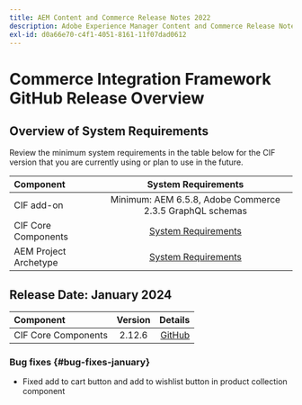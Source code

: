 ```yaml
---
title: AEM Content and Commerce Release Notes 2022
description: Adobe Experience Manager Content and Commerce Release Notes 2022.
exl-id: d0a66e70-c4f1-4051-8161-11f07dad0612
---
```

# Commerce Integration Framework GitHub Release Overview

## Overview of System Requirements

Review the minimum system requirements in the table below for the CIF version that you are currently using or plan to use in the future.

|Component|                                       System Requirements                                       |
|:-------|:-----------------------------------------------------------------------------------------------:|
|CIF add-on |                    Minimum: AEM 6.5.8, Adobe Commerce 2.3.5 GraphQL schemas                     |
|CIF Core Components | [System Requirements](https://github.com/adobe/aem-core-cif-components/blob/master/VERSIONS.md) |
|AEM Project Archetype |  [System Requirements](https://github.com/adobe/aem-project-archetype/blob/master/VERSIONS.md)  |

## Release Date: January 2024

|Component| Version |                                                                                                    Details |
|:-------|:-------:|-----------------------------------------------------------------------------------------------------------:|
|CIF Core Components | 2.12.6  | [GitHub](https://github.com/adobe/aem-core-cif-components/releases/tag/core-cif-components-reactor-2.12.6) |

### Bug fixes {#bug-fixes-january}

* Fixed add to cart button and add to wishlist button in product collection component
